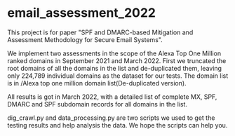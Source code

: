 # email_assessment_2022

This project is for paper "SPF and DMARC-based Mitigation and Assessment Methodology for Secure Email Systems".

We implement two assessments in the scope of the Alexa Top One Million ranked domains in September 2021 and March 2022. First we truncated the root domains of all the domains in the list and de-duplicated them, leaving only 224,789 individual domains as the dataset for our tests. The domain list is in /Alexa top one million domain list(De-duplicated version).

All results is got in March 2022, with a detailed list of complete MX, SPF, DMARC and SPF subdomain records for all domains in the list.

dig_crawl.py and data_processing.py are two scripts we used to get the testing results and help analysis the data. We hope the scripts can help you.
